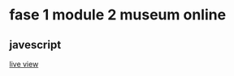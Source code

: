 # fase 1 module 2 museum online
## javescript
[live view](https://34034.hosts1.ma-cloud.nl/indeex.html)